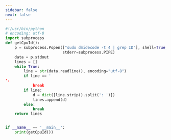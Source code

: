 ```yaml
---
sidebar: false
next: false
---
```

<BlogInfo/>







```python
#!/usr/bin/python
# encoding: utf-8
import subprocess
def getCpuId():
    p = subprocess.Popen(["sudo dmidecode -t 4 | grep ID"], shell=True, stdin=subprocess.PIPE, stdout=subprocess.PIPE,
                         stderr=subprocess.PIPE)
    data = p.stdout
    lines = []
    while True:
        line = str(data.readline(), encoding="utf-8")
        if line == '
':
            break
        if line:
            d = dict([line.strip().split(': ')])
            lines.append(d)
        else:
            break
    return lines


if __name__ == '__main__':
    print(getCpuId())
```









<ActionBox />
        
<style>#top-box {margin-top:0.5rem!important;}</style>